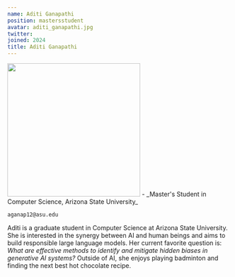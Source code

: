 ```yaml
---
name: Aditi Ganapathi
position: mastersstudent
avatar: aditi_ganapathi.jpg
twitter:
joined: 2024
title: Aditi Ganapathi
---
```


<img width="300" src="{{site.baseurl}}/images/people/{{page.avatar}}" data-action="zoom">
- _Master's Student in Computer Science, Arizona State University_
<br>

<i class="fa fa-envelope-o"></i> `aganap12@asu.edu`

Aditi is a graduate student in Computer Science at Arizona State University. She is interested in the synergy between AI and human beings and aims to build responsible large language models. Her current favorite question is: *What are effective methods to identify and mitigate hidden biases in generative AI systems?* Outside of AI, she enjoys playing badminton and finding the next best hot chocolate recipe.





